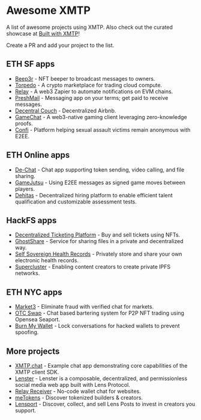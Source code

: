 # Awesome XMTP

A list of awesome projects using XMTP. Also check out the curated showcase at [Built with XMTP](https://xmtp.org/community/builtWithXmtp)!

Create a PR and add your project to the list.

## ETH SF apps

* [Beep3r](https://github.com/FUTUREPRIMITIVEXYZ/bb3-beep3r) - NFT beeper to broadcast messages to owners.
* [Torpedo](https://twitter.com/AnthonyZhou101) - A crypto marketplace for trading cloud compute.
* [Relay](https://grappelliproject.com/) - A web3 Zapier to automate notifications on EVM chains.
* [PreshMail](https://github.com/agxmbhir/relay) - Messaging app on your terms; get paid to receive messages.
* [Decentral Couch](https://github.com/jeffzwang/ethsf) - Decentralized Airbnb.
* [GameChat](https://github.com/orgs/ethsfX22/repositories) - A web3-native gaming client leveraging zero-knowledge proofs.
* [Confi](https://github.com/SaraGabriela/Confi) - Platform helping sexual assault victims remain anonymous with E2EE.

## ETH Online apps

* [De-Chat](https://github.com/De-Chat) - Chat app supporting token sending, video calling, and file sharing.
* [GameJutsu](https://github.com/ChainHackers) - Using E2EE messages as signed game moves between players.
* [Dehitas](https://github.com/Lampros-Tech/hireverse/tree/development) - Decentralized hiring platform to enable efficient talent qualification and customizable assessment tests.

## HackFS apps

* [Decentralized Ticketing Platform](https://github.com/arthurka-o/decentralized-ticket-platform) - Buy and sell tickets using NFTs.
* [GhostShare](https://github.com/Ghostshare) - Service for sharing files in a private and decentralized way.
* [Self Sovereign Health Records](https://github.com/yash-deore/sshr-hackfs) - Privately store and share your own electronic health records.
* [Supercluster](https://github.com/dysntr/supercluster) - Enabling content creators to create private IPFS networks.

## ETH NYC apps

* [Market3](https://github.com/openmagic-io/openmagic-community-marketplace-demo) - Eliminate fraud with verified chat for markets.
* [OTC Swap](https://github.com/Aqrare/eth-nyc) - Chat based bartering system for P2P NFT trading using Opensea Seaport.
* [Burn My Wallet](https://github.com/NikitaVr/burnmywallet) - Lock conversations for hacked wallets to prevent spoofing.

## More projects

* [XMTP.chat](https://github.com/xmtp/example-chat-react) - Example chat app demonstrating core capabilities of the XMTP client SDK.
* [Lenster](https://github.com/lensterxyz/lenster) - Lenster is a composable, decentralized, and permissionless social media web app built with Lens Protocol.
* [Relay Receiver](https://github.com/relaycc/sybil-interface-receiver) - No-code wallet chat for websites.
* [meTokens](https://github.com/meTokens/meTokens-core) - Discover tokenized builders & creators.
* [Lensport](https://lensport.io/) - Discover, collect, and sell Lens Posts to invest in creators you support.
